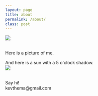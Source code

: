 ```yaml
---
layout: page
title: about
permalink: /about/
class: post
---
```

<!--
Hello, my name is Kevin. I was an intern at IBM Design, and I've recently graduated from Cornell.  At school I TA'ed the physical computing class, [INFO4320](http://www.cornell.edu/video/rapid-prototyping-students-demo-inventions-sciencenter), where we built things with code, circuits and a willingness to make mistakes.

<img src="/img/me.jpeg" class="me"> -->
<div class="contain">

<div class="row">

  <div class="col-md-4"><img src="{{ site.baseurl }}/img/me.jpeg"></div>
    <div class="col-md-9 about">
      <p>
      <br>Here is a picture of me.
      <br>
      </p>
        <span> And here is a sun with a 5 o'clock shadow.</span>
      <div class="col-md-5 ">
      <img src="{{ site.baseurl }}/img/sunny.jpg">
      </div>


</div>

<div class="row">
<div class="col-md-12">
<br>
  <p>Say hi!<br>kevthema@gmail.com</p>
</div>
</div>


<!--
<p>Site built on Jekyll with a little help from <a href="http://paperjs.org/">paper.js</a> and <a href="http://d3js.org">d3.js</a></p>
 -->

<!-- </div>
<h2 class="page-title">I'm a front-end-developer with a design slant.</h2>

Hi. My name is Kevin. I'm a maker from Beijing with a passion for art and technology, who has worked with with
[HTC R&D](http://gizmodo.com/5053464/htcs-magic-labs/) and
[IBM](http://www.ibm.com/design/) in the past.

I graduated from Cornell University in January 2017 with a degree in Information Science. At school I was a research assistant for the [Performance Apparel Lab](http://performancewear.human.cornell.edu/), [Development of Social Cognition Lab](http://dsclab.cornell.edu/), [Healthy Aging Lab](http://www.human.cornell.edu/hd/healthyaging/), [Interaction Design Lab](http://idl.cornell.edu/) and [Guimbretière Lab](https://www.cs.cornell.edu/~francois/).<!--  I've also done web dev gigs for the [Research Division](https://research.cornell.edu/research-division) and [College of Engineering](https://www.engineering.cornell.edu/). I TA'd Cornell's physical computing class, [INFO4320](http://www.cornell.edu/video/rapid-prototyping-students-demo-inventions-sciencenter), where we built things with code, circuits, and a willingness to make mistakes.


</div> -->
